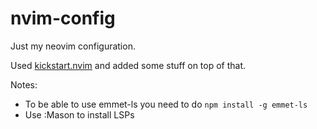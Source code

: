# nvim-config
Just my neovim configuration. 

Used [kickstart.nvim](https://github.com/nvim-lua/kickstart.nvim) and added some stuff on top of that.

Notes: 
- To be able to use emmet-ls you need to do `npm install -g emmet-ls`
- Use :Mason to install LSPs
